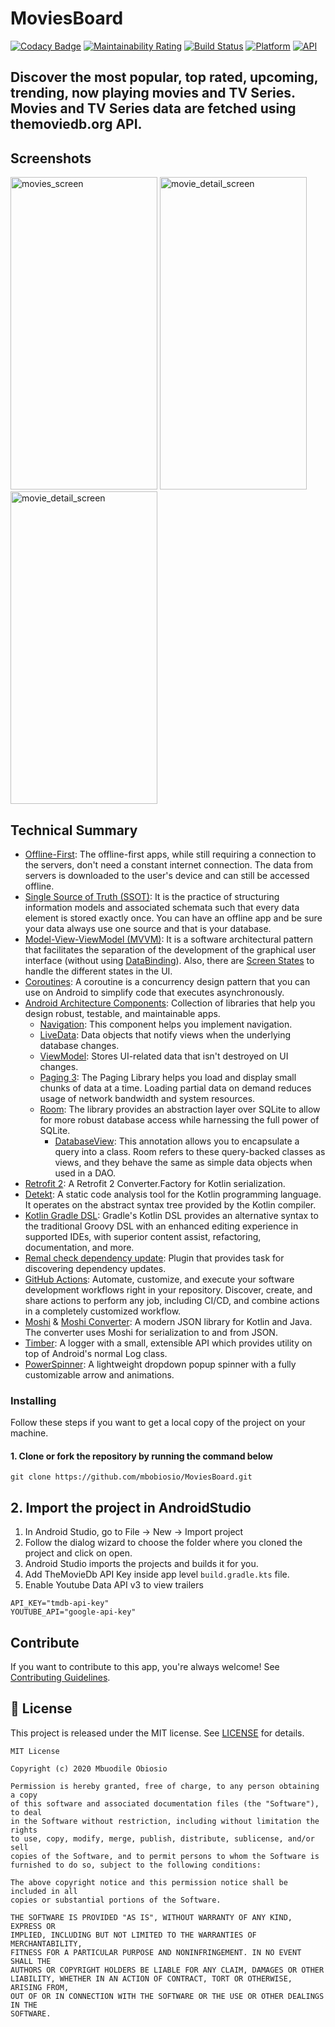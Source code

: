 # MoviesBoard
[![Codacy Badge](https://api.codacy.com/project/badge/Grade/23692417882c4748a27142a667ad3918)](https://app.codacy.com/gh/mbobiosio/MoviesBoard?utm_source=github.com&utm_medium=referral&utm_content=mbobiosio/MoviesBoard&utm_campaign=Badge_Grade)
[![Maintainability Rating](https://sonarcloud.io/api/project_badges/measure?project=mbobiosio_MoviesBoard&metric=sqale_rating)](https://sonarcloud.io/dashboard?id=mbobiosio_MoviesBoard)
[![Build Status](https://app.bitrise.io/app/f153ab3caf794d19/status.svg?token=Lcsa3CZ_Xfe6fRJg3tQL-g&branch=main)](https://app.bitrise.io/app/f153ab3caf794d19)
[![Platform](https://img.shields.io/badge/platform-android-brightgreen)](https://developer.android.com/reference)
[![API](https://img.shields.io/badge/API-21%2B-brightgreen.svg?style=flat)](https://developer.android.com/studio/releases/platforms#5.0)

## Discover the most popular, top rated, upcoming, trending, now playing movies and TV Series. Movies and TV Series data are fetched using themoviedb.org API.

## Screenshots
<img alt="movies_screen" src="https://github.com/mbobiosio/MoviesBoard/raw/main/screenshots/homescreen.png" width="235" height="500">
<img alt="movie_detail_screen" src="https://github.com/mbobiosio/MoviesBoard/blob/main/screenshots/pick_category.png" width="235" height="500">
<img alt="movie_detail_screen" src="https://github.com/mbobiosio/MoviesBoard/blob/main/screenshots/movie_detail.png" width="235" height="500">

## Technical Summary

- [Offline-First](https://applikeysolutions.com/blog/the-offline-first-approach-to-mobile-app-development): The offline-first apps, while still requiring a connection to the servers, don't need a constant internet connection. The data from servers is downloaded to the user's device and can still be accessed offline.
- [Single Source of Truth (SSOT)](https://developer.android.com/jetpack/docs/guide#truth): It is the practice of structuring information models and associated schemata such that every data element is stored exactly once. You can have an offline app and be sure your data always use one source and that is your database.
- [Model-View-ViewModel (MVVM)](https://en.wikipedia.org/wiki/Model%E2%80%93view%E2%80%93viewmodel): It is a software architectural pattern that facilitates the separation of the development of the graphical user interface (without using [DataBinding](https://developer.android.com/topic/libraries/data-binding)). Also, there are [Screen States](/app/src/main/java/com/jaimegc/covid19tracker/ui/base/states/ScreenStates.kt) to handle the different states in the UI.
- [Coroutines](https://developer.android.com/kotlin/coroutines): A coroutine is a concurrency design pattern that you can use on Android to simplify code that executes asynchronously.
- [Android Architecture Components](https://developer.android.com/topic/libraries/architecture): Collection of libraries that help you design robust, testable, and maintainable apps.
  - [Navigation](https://developer.android.com/guide/navigation): This component helps you implement navigation.
  - [LiveData](https://developer.android.com/topic/libraries/architecture/livedata): Data objects that notify views when the underlying database changes.
  - [ViewModel](https://developer.android.com/topic/libraries/architecture/viewmodel): Stores UI-related data that isn't destroyed on UI changes.
  - [Paging 3](https://developer.android.com/topic/libraries/architecture/paging): The Paging Library helps you load and display small chunks of data at a time. Loading partial data on demand reduces usage of network bandwidth and system resources.
  - [Room](https://developer.android.com/topic/libraries/architecture/room): The library provides an abstraction layer over SQLite to allow for more robust database access while harnessing the full power of SQLite.
    - [DatabaseView](https://developer.android.com/training/data-storage/room/creating-views): This annotation allows you to encapsulate a query into a class. Room refers to these query-backed classes as views, and they behave the same as simple data objects when used in a DAO.
- [Retrofit 2](https://github.com/JakeWharton/retrofit2-kotlinx-serialization-converter): A Retrofit 2 Converter.Factory for Kotlin serialization.
- [Detekt](https://github.com/detekt/detekt): A static code analysis tool for the Kotlin programming language. It operates on the abstract syntax tree provided by the Kotlin compiler.
- [Kotlin Gradle DSL](https://docs.gradle.org/current/userguide/kotlin_dsl.html): Gradle's Kotlin DSL provides an alternative syntax to the traditional Groovy DSL with an enhanced editing experience in supported IDEs, with superior content assist, refactoring, documentation, and more.
- [Remal check dependency update](https://plugins.gradle.org/plugin/name.remal.check-dependency-updates): Plugin that provides task for discovering dependency updates.
- [GitHub Actions](https://github.com/features/actions): Automate, customize, and execute your software development workflows right in your repository. Discover, create, and share actions to perform any job, including CI/CD, and combine actions in a completely customized workflow.
- [Moshi](https://github.com/square/moshi) & [Moshi Converter](https://github.com/square/retrofit/tree/master/retrofit-converters/moshi): A modern JSON library for Kotlin and Java. The converter uses Moshi for serialization to and from JSON.
- [Timber](https://github.com/JakeWharton/timber): A logger with a small, extensible API which provides utility on top of Android's normal Log class.
- [PowerSpinner](https://github.com/skydoves/PowerSpinner): A lightweight dropdown popup spinner with a fully customizable arrow and animations.

### Installing
Follow these steps if you want to get a local copy of the project on your machine.

#### 1. Clone or fork the repository by running the command below
```
git clone https://github.com/mbobiosio/MoviesBoard.git
```

## 2. Import the project in AndroidStudio
1.  In Android Studio, go to File -> New -> Import project
2.  Follow the dialog wizard to choose the folder where you cloned the project and click on open.
3.  Android Studio imports the projects and builds it for you.
4.  Add TheMovieDb API Key inside app level `build.gradle.kts` file.
5.  Enable Youtube Data API v3 to view trailers

```
API_KEY="tmdb-api-key"
YOUTUBE_API="google-api-key"
```

## Contribute

If you want to contribute to this app, you're always welcome!
See [Contributing Guidelines](CONTRIBUTING.md).

## 📝 License
This project is released under the MIT license.
See [LICENSE](./LICENSE) for details.

```
MIT License

Copyright (c) 2020 Mbuodile Obiosio

Permission is hereby granted, free of charge, to any person obtaining a copy
of this software and associated documentation files (the "Software"), to deal
in the Software without restriction, including without limitation the rights
to use, copy, modify, merge, publish, distribute, sublicense, and/or sell
copies of the Software, and to permit persons to whom the Software is
furnished to do so, subject to the following conditions:

The above copyright notice and this permission notice shall be included in all
copies or substantial portions of the Software.

THE SOFTWARE IS PROVIDED "AS IS", WITHOUT WARRANTY OF ANY KIND, EXPRESS OR
IMPLIED, INCLUDING BUT NOT LIMITED TO THE WARRANTIES OF MERCHANTABILITY,
FITNESS FOR A PARTICULAR PURPOSE AND NONINFRINGEMENT. IN NO EVENT SHALL THE
AUTHORS OR COPYRIGHT HOLDERS BE LIABLE FOR ANY CLAIM, DAMAGES OR OTHER
LIABILITY, WHETHER IN AN ACTION OF CONTRACT, TORT OR OTHERWISE, ARISING FROM,
OUT OF OR IN CONNECTION WITH THE SOFTWARE OR THE USE OR OTHER DEALINGS IN THE
SOFTWARE.
```